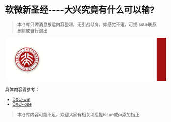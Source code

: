 # 软微新圣经----大兴究竟有什么可以输?

> 本仓库只做消息搬运内容整理，无引战倾向，如感觉不适，可提issue联系删除或自行退出

<center><img src="imgs/logo-v4.png" style="background-color: rgba(166, 18, 18);padding-right:30px"></center>

具体内容请参考：
- [DXU-win](DXU-win.md)
- [DXU-lose](DXU-lose.md)

> 本仓库内容可能不足，欢迎大家有相关消息提issue或pr添加指正
